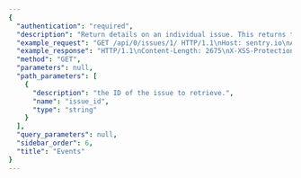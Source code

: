 ```yaml
---
{
  "authentication": "required", 
  "description": "Return details on an individual issue. This returns the basic stats forthe issue (title, last seen, first seen), some overall numbers (numberof comments, user reports) as well as the summarized event data.", 
  "example_request": "GET /api/0/issues/1/ HTTP/1.1\nHost: sentry.io\nAuthorization: Bearer {base64-encoded-key-here}", 
  "example_response": "HTTP/1.1\nContent-Length: 2675\nX-XSS-Protection: 1; mode=block\nContent-Language: en\nX-Content-Type-Options: nosniff\nVary: Accept-Language, Cookie\nAllow: GET, PUT, DELETE, HEAD, OPTIONS\nX-Frame-Options: deny\nContent-Type: application/json\n\n{\n  \"activity\": [\n    {\n      \"data\": {}, \n      \"dateCreated\": \"2018-09-10T20:36:34Z\", \n      \"id\": \"0\", \n      \"type\": \"first_seen\", \n      \"user\": null\n    }\n  ], \n  \"annotations\": [], \n  \"assignedTo\": null, \n  \"count\": \"1\", \n  \"culprit\": \"raven.scripts.runner in main\", \n  \"firstRelease\": {\n    \"authors\": [], \n    \"commitCount\": 0, \n    \"data\": {}, \n    \"dateCreated\": \"2018-09-10T20:36:34.590Z\", \n    \"dateReleased\": null, \n    \"deployCount\": 0, \n    \"firstEvent\": \"2018-09-10T20:36:34.719Z\", \n    \"lastCommit\": null, \n    \"lastDeploy\": null, \n    \"lastEvent\": \"2018-09-10T20:36:34.719Z\", \n    \"newGroups\": 0, \n    \"owner\": null, \n    \"projects\": [\n      {\n        \"name\": \"Pump Station\", \n        \"slug\": \"pump-station\"\n      }\n    ], \n    \"ref\": null, \n    \"shortVersion\": \"88dc638\", \n    \"url\": null, \n    \"version\": \"88dc638c8ccb84e5b7c750da882232aa1b394ac1\"\n  }, \n  \"firstSeen\": \"2018-09-10T20:36:34Z\", \n  \"hasSeen\": false, \n  \"id\": \"1\", \n  \"isBookmarked\": false, \n  \"isPublic\": false, \n  \"isSubscribed\": false, \n  \"lastRelease\": null, \n  \"lastSeen\": \"2018-09-10T20:36:34Z\", \n  \"level\": \"error\", \n  \"logger\": null, \n  \"metadata\": {\n    \"title\": \"This is an example Python exception\"\n  }, \n  \"numComments\": 0, \n  \"participants\": [], \n  \"permalink\": null, \n  \"pluginActions\": [], \n  \"pluginContexts\": [], \n  \"pluginIssues\": [], \n  \"project\": {\n    \"id\": \"2\", \n    \"name\": \"Pump Station\", \n    \"slug\": \"pump-station\"\n  }, \n  \"seenBy\": [], \n  \"shareId\": null, \n  \"shortId\": \"PUMP-STATION-1\", \n  \"stats\": {\n    \"24h\": [\n      [\n        1536523200.0, \n        497\n      ], \n      [\n        1536526800.0, \n        888\n      ], \n      [\n        1536530400.0, \n        712\n      ], \n      [\n        1536534000.0, \n        961\n      ], \n      [\n        1536537600.0, \n        175\n      ], \n      [\n        1536541200.0, \n        239\n      ], \n      [\n        1536544800.0, \n        815\n      ], \n      [\n        1536548400.0, \n        771\n      ], \n      [\n        1536552000.0, \n        256\n      ], \n      [\n        1536555600.0, \n        496\n      ], \n      [\n        1536559200.0, \n        452\n      ], \n      [\n        1536562800.0, \n        912\n      ], \n      [\n        1536566400.0, \n        976\n      ], \n      [\n        1536570000.0, \n        730\n      ], \n      [\n        1536573600.0, \n        660\n      ], \n      [\n        1536577200.0, \n        309\n      ], \n      [\n        1536580800.0, \n        217\n      ], \n      [\n        1536584400.0, \n        246\n      ], \n      [\n        1536588000.0, \n        737\n      ], \n      [\n        1536591600.0, \n        360\n      ], \n      [\n        1536595200.0, \n        327\n      ], \n      [\n        1536598800.0, \n        813\n      ], \n      [\n        1536602400.0, \n        543\n      ], \n      [\n        1536606000.0, \n        913\n      ], \n      [\n        1536609600.0, \n        598\n      ]\n    ], \n    \"30d\": [\n      [\n        1533945600.0, \n        1177\n      ], \n      [\n        1534032000.0, \n        14339\n      ], \n      [\n        1534118400.0, \n        13245\n      ], \n      [\n        1534204800.0, \n        13647\n      ], \n      [\n        1534291200.0, \n        14342\n      ], \n      [\n        1534377600.0, \n        14914\n      ], \n      [\n        1534464000.0, \n        14075\n      ], \n      [\n        1534550400.0, \n        12770\n      ], \n      [\n        1534636800.0, \n        12765\n      ], \n      [\n        1534723200.0, \n        12458\n      ], \n      [\n        1534809600.0, \n        13695\n      ], \n      [\n        1534896000.0, \n        10845\n      ], \n      [\n        1534982400.0, \n        14009\n      ], \n      [\n        1535068800.0, \n        12917\n      ], \n      [\n        1535155200.0, \n        11586\n      ], \n      [\n        1535241600.0, \n        14006\n      ], \n      [\n        1535328000.0, \n        14987\n      ], \n      [\n        1535414400.0, \n        14181\n      ], \n      [\n        1535500800.0, \n        13181\n      ], \n      [\n        1535587200.0, \n        13037\n      ], \n      [\n        1535673600.0, \n        11624\n      ], \n      [\n        1535760000.0, \n        12472\n      ], \n      [\n        1535846400.0, \n        11651\n      ], \n      [\n        1535932800.0, \n        12705\n      ], \n      [\n        1536019200.0, \n        13284\n      ], \n      [\n        1536105600.0, \n        13909\n      ], \n      [\n        1536192000.0, \n        14941\n      ], \n      [\n        1536278400.0, \n        12277\n      ], \n      [\n        1536364800.0, \n        13610\n      ], \n      [\n        1536451200.0, \n        14512\n      ], \n      [\n        1536537600.0, \n        11545\n      ]\n    ]\n  }, \n  \"status\": \"unresolved\", \n  \"statusDetails\": {}, \n  \"subscriptionDetails\": null, \n  \"tags\": [], \n  \"title\": \"This is an example Python exception\", \n  \"type\": \"default\", \n  \"userCount\": 0, \n  \"userReportCount\": 0\n}", 
  "method": "GET", 
  "parameters": null, 
  "path_parameters": [
    {
      "description": "the ID of the issue to retrieve.", 
      "name": "issue_id", 
      "type": "string"
    }
  ], 
  "query_parameters": null, 
  "sidebar_order": 6, 
  "title": "Events"
}
---
```

